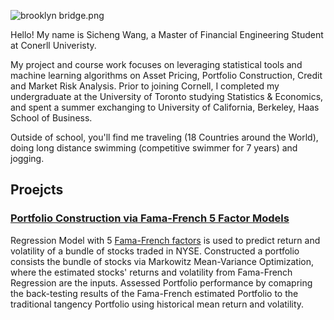 
![brooklyn bridge.png](https://s2.loli.net/2023/05/04/HXRq3Db1aj2NAsh.png)

Hello! My name is Sicheng Wang, a Master of Financial Engineering Student at Conerll Univeristy. 

My project and course work focuses on leveraging statistical tools and machine learning algorithms on Asset Pricing, Portfolio Construction, Credit and Market Risk Analysis. Prior to joining Cornell, I completed my undergraduate at the University of Toronto studying Statistics & Economics, and spent a summer exchanging to University of California, Berkeley, Haas School of Business.


Outside of school, you'll find me traveling (18 Countries around the World), doing long distance swimming (competitive swimmer for 7 years) and jogging.

## Proejcts

### [Portfolio Construction via Fama-French 5 Factor Models](https://github.com/wangsic4/Sicheng-personal-website/tree/main/Fama-French%205%20Factor%20Estimation)
Regression Model with 5 [Fama-French factors](https://mba.tuck.dartmouth.edu/pages/faculty/ken.french/data_library.html) is used to predict return and volatility of a bundle of stocks traded in NYSE. Constructed a portfolio consists the bundle of stocks via Markowitz Mean-Variance Optimization, where the estimated stocks' returns and volatility from Fama-French Regression are the inputs. Assessed Portfolio performance by comapring the back-testing results of the Fama-French estimated Portfolio to the traditional tangency Portfolio using historical mean return and volatility.


